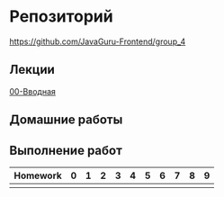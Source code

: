 # Репозиторий
https://github.com/JavaGuru-Frontend/group_4

## Лекции
[00-Вводная](https://github.com/JavaGuru-Frontend/basic-course/blob/main/lectures/00-Intro.pdf) 

## Домашние работы 

## Выполнение работ
| Homework                  | 0 | 1 | 2 | 3 | 4 | 5 | 6 | 7 | 8 | 9 |
| :------------------------ |:-:|:-:|:-:|:-:|:-:|:-:|:-:|:-:|:-:|:-:|
|                           |   |   |   |   |   |   |   |   |   |   |
